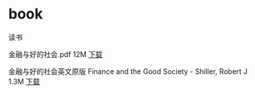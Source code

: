 # book

读书













金融与好的社会.pdf 12M [下载](https://github.com/loveincode/book/raw/master/%E9%87%91%E8%9E%8D%E4%B8%8E%E5%A5%BD%E7%9A%84%E7%A4%BE%E4%BC%9A.pdf)

金融与好的社会英文原版 Finance and the Good Society - Shiller, Robert J 1.3M [下载](https://github.com/loveincode/book/raw/master/Finance%20and%20the%20Good%20Society%20-%20Shiller%2C%20Robert%20J_.pdf)
